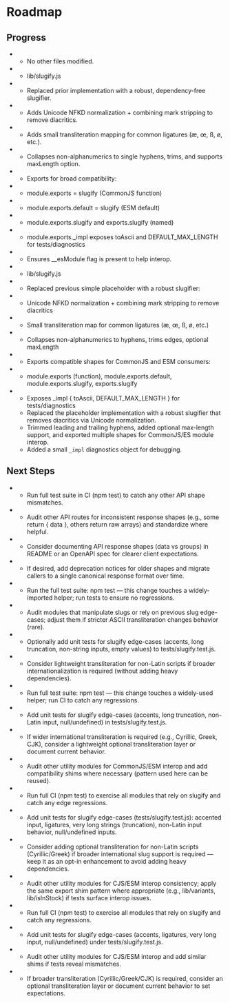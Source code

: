 # Roadmap

## Progress

- - No other files modified.
- - lib/slugify.js
- - Replaced prior implementation with a robust, dependency-free slugifier.
- - Adds Unicode NFKD normalization + combining mark stripping to remove diacritics.
- - Adds small transliteration mapping for common ligatures (æ, œ, ß, ø, etc.).
- - Collapses non-alphanumerics to single hyphens, trims, and supports maxLength option.
- - Exports for broad compatibility:
- - module.exports = slugify (CommonJS function)
- - module.exports.default = slugify (ESM default)
- - module.exports.slugify and exports.slugify (named)
- - module.exports._impl exposes toAscii and DEFAULT_MAX_LENGTH for tests/diagnostics
- - Ensures __esModule flag is present to help interop.
- - lib/slugify.js
- - Replaced previous simple placeholder with a robust slugifier:
- - Unicode NFKD normalization + combining mark stripping to remove diacritics
- - Small transliteration map for common ligatures (æ, œ, ß, ø, etc.)
- - Collapses non-alphanumerics to hyphens, trims edges, optional maxLength
- - Exports compatible shapes for CommonJS and ESM consumers:
- - module.exports (function), module.exports.default, module.exports.slugify, exports.slugify
- - Exposes _impl { toAscii, DEFAULT_MAX_LENGTH } for tests/diagnostics
  - Replaced the placeholder implementation with a robust slugifier that removes diacritics via Unicode normalization.
  - Trimmed leading and trailing hyphens, added optional max-length support, and exported multiple shapes for CommonJS/ES module interop.
  - Added a small `_impl` diagnostics object for debugging.

## Next Steps

- - Run full test suite in CI (npm test) to catch any other API shape mismatches.
- - Audit other API routes for inconsistent response shapes (e.g., some return { data }, others return raw arrays) and standardize where helpful.
- - Consider documenting API response shapes (data vs groups) in README or an OpenAPI spec for clearer client expectations.
- - If desired, add deprecation notices for older shapes and migrate callers to a single canonical response format over time.
- - Run the full test suite: npm test — this change touches a widely-imported helper; run tests to ensure no regressions.
- - Audit modules that manipulate slugs or rely on previous slug edge-cases; adjust them if stricter ASCII transliteration changes behavior (rare).
- - Optionally add unit tests for slugify edge-cases (accents, long truncation, non-string inputs, empty values) to tests/slugify.test.js.
- - Consider lightweight transliteration for non-Latin scripts if broader internationalization is required (without adding heavy dependencies).
- - Run full test suite: npm test — this change touches a widely-used helper; run CI to catch any regressions.
- - Add unit tests for slugify edge-cases (accents, long truncation, non-Latin input, null/undefined) in tests/slugify.test.js.
- - If wider international transliteration is required (e.g., Cyrillic, Greek, CJK), consider a lightweight optional transliteration layer or document current behavior.
- - Audit other utility modules for CommonJS/ESM interop and add compatibility shims where necessary (pattern used here can be reused).
- - Run full CI (npm test) to exercise all modules that rely on slugify and catch any edge regressions.
- - Add unit tests for slugify edge-cases (tests/slugify.test.js): accented input, ligatures, very long strings (truncation), non-Latin input behavior, null/undefined inputs.
- - Consider adding optional transliteration for non-Latin scripts (Cyrillic/Greek) if broader international slug support is required — keep it as an opt-in enhancement to avoid adding heavy dependencies.
- - Audit other utility modules for CJS/ESM interop consistency; apply the same export shim pattern where appropriate (e.g., lib/variants, lib/isInStock) if tests surface interop issues.
- - Run full CI (npm test) to exercise all modules that rely on slugify and catch any regressions.
- - Add unit tests for slugify edge-cases (accents, ligatures, very long input, null/undefined) under tests/slugify.test.js.
- - Audit other utility modules for CJS/ESM interop and add similar shims if tests reveal mismatches.
- - If broader transliteration (Cyrillic/Greek/CJK) is required, consider an optional transliteration layer or document current behavior to set expectations.
